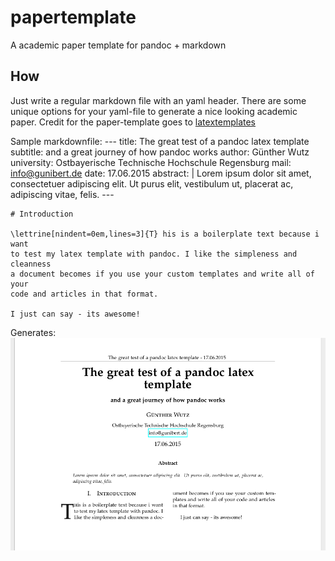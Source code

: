 # papertemplate
A academic paper template for pandoc + markdown

## How

Just write a regular markdown file with an yaml header. There are some
unique options for your yaml-file to generate a nice looking academic
paper. Credit for the paper-template goes to
[latextemplates](http://www.latextemplates.com/template/journal-article)

Sample markdownfile: 
    ---
    title: The great test of a pandoc latex template 
    subtitle: and a great journey of how pandoc works 
    author: Günther Wutz 
    university: Ostbayerische Technische Hochschule Regensburg 
    mail: info@gunibert.de 
    date: 17.06.2015 
    abstract: |
       Lorem ipsum dolor sit amet, consectetuer adipiscing
       elit. Ut purus elit, vestibulum ut, placerat ac, adipiscing vitae,
       felis. 
    ---

    # Introduction

    \lettrine[nindent=0em,lines=3]{T} his is a boilerplate text because i want
    to test my latex template with pandoc. I like the simpleness and cleanness
    a document becomes if you use your custom templates and write all of your
    code and articles in that format.

    I just can say - its awesome!

Generates:
![Generated pdffile](output.png)
